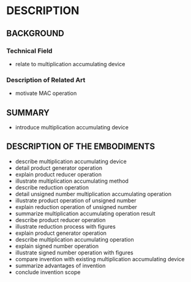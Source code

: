 # DESCRIPTION

## BACKGROUND

### Technical Field

- relate to multiplication accumulating device

### Description of Related Art

- motivate MAC operation

## SUMMARY

- introduce multiplication accumulating device

## DESCRIPTION OF THE EMBODIMENTS

- describe multiplication accumulating device
- detail product generator operation
- explain product reducer operation
- illustrate multiplication accumulating method
- describe reduction operation
- detail unsigned number multiplication accumulating operation
- illustrate product operation of unsigned number
- explain reduction operation of unsigned number
- summarize multiplication accumulating operation result
- describe product reducer operation
- illustrate reduction process with figures
- explain product generator operation
- describe multiplication accumulating operation
- explain signed number operation
- illustrate signed number operation with figures
- compare invention with existing multiplication accumulating device
- summarize advantages of invention
- conclude invention scope


